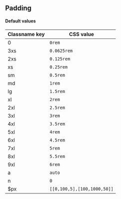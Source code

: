 ## Padding

<!-- <values.padding> -->
#### Default values
|Classname key|CSS value                      |
|-------------|-------------------------------|
|0            |```0rem```                     |
|3xs          |```0.0625rem```                |
|2xs          |```0.125rem```                 |
|xs           |```0.25rem```                  |
|sm           |```0.5rem```                   |
|md           |```1rem```                     |
|lg           |```1.5rem```                   |
|xl           |```2rem```                     |
|2xl          |```2.5rem```                   |
|3xl          |```3rem```                     |
|4xl          |```3.5rem```                   |
|5xl          |```4rem```                     |
|6xl          |```4.5rem```                   |
|7xl          |```5rem```                     |
|8xl          |```5.5rem```                   |
|9xl          |```6rem```                     |
|a            |```auto```                     |
|n            |```0```                        |
|$px          |```[[0,100,5],[100,1000,50]]```|

<!-- </values.padding> -->


<!-- <variants.padding> -->

<!-- </variants.padding> -->
